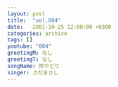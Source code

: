 ```yaml
---
layout: post
title:  "vol.004"
date:   2001-10-25 12:00:00 +0300
categories: archive
tags: []
youtube: "004"
greetingM: なし
greetingT: なし
songName: 雨やどり
singer: さだまさし
---
```

